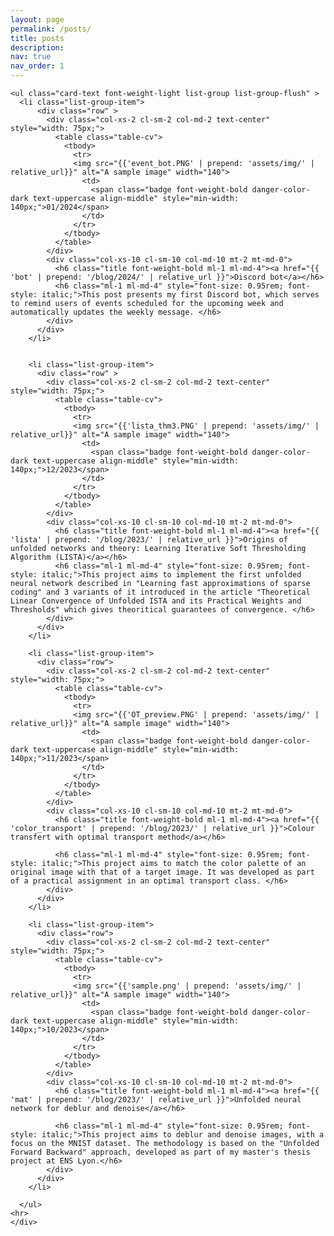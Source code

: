 ```yaml
---
layout: page
permalink: /posts/
title: posts
description: 
nav: true
nav_order: 1
---
```


<!-- _pages/publications.md -->
<div class="publications">

    <ul class="card-text font-weight-light list-group list-group-flush" >
      <li class="list-group-item">
          <div class="row" >
            <div class="col-xs-2 cl-sm-2 col-md-2 text-center" style="width: 75px;">
              <table class="table-cv">
                <tbody>
                  <tr>
                  <img src="{{'event_bot.PNG' | prepend: 'assets/img/' | relative_url}}" alt="A sample image" width="140">
                    <td>
                      <span class="badge font-weight-bold danger-color-dark text-uppercase align-middle" style="min-width: 140px;">01/2024</span>
                    </td>
                  </tr>
                </tbody>
              </table>
            </div>
            <div class="col-xs-10 cl-sm-10 col-md-10 mt-2 mt-md-0">
              <h6 class="title font-weight-bold ml-1 ml-md-4"><a href="{{ 'bot' | prepend: '/blog/2024/' | relative_url }}">Discord bot</a></h6>
              <h6 class="ml-1 ml-md-4" style="font-size: 0.95rem; font-style: italic;">This post presents my first Discord bot, which serves to remind users of events scheduled for the upcoming week and automatically updates the weekly message. </h6>
            </div>
          </div>
        </li>


        <li class="list-group-item">
          <div class="row" >
            <div class="col-xs-2 cl-sm-2 col-md-2 text-center" style="width: 75px;">
              <table class="table-cv">
                <tbody>
                  <tr>
                  <img src="{{'lista_thm3.PNG' | prepend: 'assets/img/' | relative_url}}" alt="A sample image" width="140">
                    <td>
                      <span class="badge font-weight-bold danger-color-dark text-uppercase align-middle" style="min-width: 140px;">12/2023</span>
                    </td>
                  </tr>
                </tbody>
              </table>
            </div>
            <div class="col-xs-10 cl-sm-10 col-md-10 mt-2 mt-md-0">
              <h6 class="title font-weight-bold ml-1 ml-md-4"><a href="{{ 'lista' | prepend: '/blog/2023/' | relative_url }}">Origins of unfolded networks and theory: Learning Iterative Soft Thresholding Algorithm (LISTA)</a></h6>
              <h6 class="ml-1 ml-md-4" style="font-size: 0.95rem; font-style: italic;">This project aims to implement the first unfolded neural network described in "Learning fast approximations of sparse coding" and 3 variants of it introduced in the article "Theoretical Linear Convergence of Unfolded ISTA and its Practical Weights and Thresholds" which gives theoritical guarantees of convergence. </h6>
            </div>
          </div>
        </li>

        <li class="list-group-item">
          <div class="row">
            <div class="col-xs-2 cl-sm-2 col-md-2 text-center" style="width: 75px;">
              <table class="table-cv">
                <tbody>
                  <tr>
                  <img src="{{'OT_preview.PNG' | prepend: 'assets/img/' | relative_url}}" alt="A sample image" width="140">
                    <td>
                      <span class="badge font-weight-bold danger-color-dark text-uppercase align-middle" style="min-width: 140px;">11/2023</span>
                    </td>
                  </tr>
                </tbody>
              </table>
            </div>
            <div class="col-xs-10 cl-sm-10 col-md-10 mt-2 mt-md-0">
              <h6 class="title font-weight-bold ml-1 ml-md-4"><a href="{{ 'color_transport' | prepend: '/blog/2023/' | relative_url }}">Colour transfert with optimal transport method</a></h6>
              
              <h6 class="ml-1 ml-md-4" style="font-size: 0.95rem; font-style: italic;">This project aims to match the color palette of an original image with that of a target image. It was developed as part of a practical assignment in an optimal transport class. </h6>
            </div>
          </div>
        </li>

        <li class="list-group-item">
          <div class="row">
            <div class="col-xs-2 cl-sm-2 col-md-2 text-center" style="width: 75px;">
              <table class="table-cv">
                <tbody>
                  <tr>
                  <img src="{{'sample.png' | prepend: 'assets/img/' | relative_url}}" alt="A sample image" width="140">
                    <td>
                      <span class="badge font-weight-bold danger-color-dark text-uppercase align-middle" style="min-width: 140px;">10/2023</span>
                    </td>
                  </tr>
                </tbody>
              </table>
            </div>
            <div class="col-xs-10 cl-sm-10 col-md-10 mt-2 mt-md-0">
              <h6 class="title font-weight-bold ml-1 ml-md-4"><a href="{{ 'mat' | prepend: '/blog/2023/' | relative_url }}">Unfolded neural network for deblur and denoise</a></h6>

              <h6 class="ml-1 ml-md-4" style="font-size: 0.95rem; font-style: italic;">This project aims to deblur and denoise images, with a focus on the MNIST dataset. The methodology is based on the "Unfolded Forward Backward" approach, developed as part of my master's thesis project at ENS Lyon.</h6>
            </div>
          </div>
        </li>

      </ul>
    <hr>
    </div>